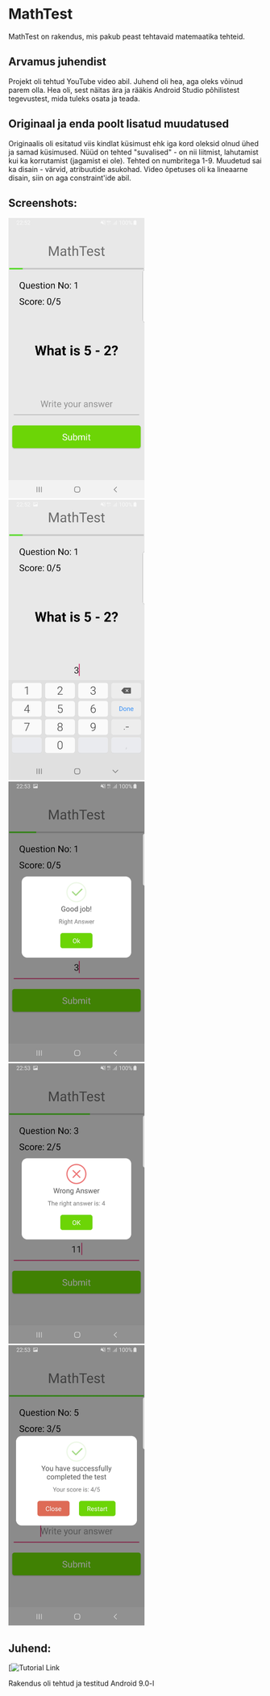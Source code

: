 # MathTest

MathTest on rakendus, mis pakub peast tehtavaid matemaatika tehteid.

## Arvamus juhendist
Projekt oli tehtud YouTube video abil. Juhend oli hea, aga oleks võinud parem olla. Hea oli, sest näitas ära ja rääkis Android Studio põhilistest tegevustest, mida tuleks osata ja teada.

## Originaal ja enda poolt lisatud muudatused
Originaalis oli esitatud viis kindlat küsimust ehk iga kord oleksid olnud ühed ja samad küsimused.
Nüüd on tehted "suvalised" - on nii liitmist, lahutamist kui ka korrutamist (jagamist ei ole). Tehted on numbritega 1-9.
Muudetud sai ka disain - värvid, atribuutide asukohad. Video õpetuses oli ka lineaarne disain, siin on aga constraint'ide abil.


## Screenshots:
<img src="https://github.com/irelav/MathTestAndroid/blob/master/img/screen1.jpg" alt="alt text" width="270" height="555"><img src="https://github.com/irelav/MathTestAndroid/blob/master/img/screen2.jpg" alt="alt text" width="270" height="555"><img src="https://github.com/irelav/MathTestAndroid/blob/master/img/screen3.jpg" alt="alt text" width="270" height="555">
<img src="https://github.com/irelav/MathTestAndroid/blob/master/img/screen4.jpg" alt="alt text" width="270" height="555"><img src="https://github.com/irelav/MathTestAndroid/blob/master/img/screen5.jpg" alt="alt text" width="270" height="555">

## Juhend:
[![Tutorial Link](https://www.youtube.com/watch?v=o-XkZGNjP-Y&list=WL&index=9&t=1540s)

Rakendus oli tehtud ja testitud Android 9.0-l
